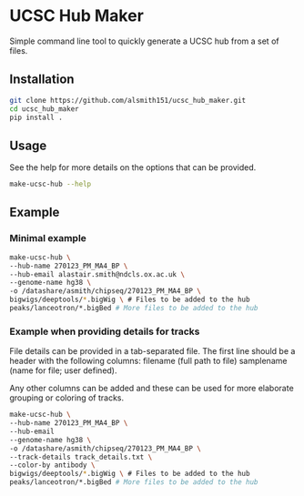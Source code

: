 # UCSC Hub Maker

Simple command line tool to quickly generate a UCSC hub from a set of files.

## Installation
```bash
git clone https://github.com/alsmith151/ucsc_hub_maker.git
cd ucsc_hub_maker
pip install .
```

## Usage

See the help for more details on the options that can be provided.

```bash
make-ucsc-hub --help
```

## Example

### Minimal example

```bash
make-ucsc-hub \
--hub-name 270123_PM_MA4_BP \
--hub-email alastair.smith@ndcls.ox.ac.uk \
--genome-name hg38 \
-o /datashare/asmith/chipseq/270123_PM_MA4_BP \
bigwigs/deeptools/*.bigWig \ # Files to be added to the hub
peaks/lanceotron/*.bigBed # More files to be added to the hub
```

### Example when providing details for tracks

File details can be provided in a tab-separated file. The first line should be a header with the following columns: filename (full path to file) samplename (name for file; user defined).

Any other columns can be added and these can be used for more elaborate grouping or coloring of tracks.

```bash
make-ucsc-hub \
--hub-name 270123_PM_MA4_BP \
--hub-email
--genome-name hg38 \
-o /datashare/asmith/chipseq/270123_PM_MA4_BP \
--track-details track_details.txt \
--color-by antibody \
bigwigs/deeptools/*.bigWig \ # Files to be added to the hub
peaks/lanceotron/*.bigBed # More files to be added to the hub
```



